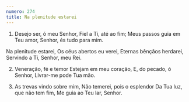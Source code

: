 ```yaml
---
numero: 274
title: Na plenitude estarei
---
```

1. Desejo ser, ó meu Senhor,
Fiel a Ti, até ao fim;
Meus passos guia em Teu amor,
Senhor, és tudo para mim.

Na plenitude estarei,
Os céus abertos eu verei,
Eternas bênçãos herdarei,
Servindo a Ti, Senhor, meu Rei.

2. Veneração, fé e temor
Estejam em meu coração,
E, do pecado, ó Senhor,
Livrar-me pode Tua mão.

3. As trevas vindo sobre mim,
Não temerei, pois o esplendor
Da Tua luz, que não tem fim,
Me guia ao Teu lar, Senhor.
